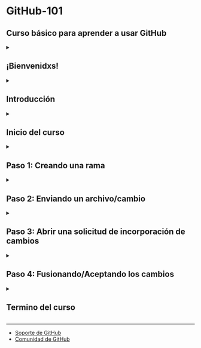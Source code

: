 <!-- 
  <<< Author notes: Header of the course >>> 
  Include a 1280×640 image, course title in sentence case, and a concise description in emphasis.
  In your repository settings: enable template repository, add your 1280×640 social image, auto delete head branches.
  Add your open source license, GitHub uses Creative Commons Attribution 4.0 International.
-->
# GitHub-101
Curso básico para aprender a usar GitHub
---

<!-- 
  <<< Author notes: Start of the course >>> 
-->

<details id=0>
<summary><h2>¡Bienvenidxs!</h2></summary>

Estamos encantados de darles la bienvenida a este emocionante curso, donde aprenderán los fundamentos de GitHub y cómo aprovechar al máximo esta increíble plataforma de desarrollo colaborativo. GitHub se ha convertido en la herramienta de elección por millones de desarrolladores en todo el mundo, y este curso les brindará las habilidades necesarias para comenzar a utilizarlo de manera efectiva.

Durante este curso, exploraremos los conceptos básicos de GitHub, incluyendo cómo configurar su cuenta, crear y clonar repositorios, realizar cambios, colaborar con otros desarrolladores y mucho más. También les proporcionaremos consejos y buenas prácticas para garantizar una gestión eficiente de su flujo de trabajo.

Nuestro objetivo es ayudarles a familiarizarse con GitHub y demostrarles cómo puede mejorar su productividad, facilitar la colaboración en equipo y llevar su desarrollo de software al siguiente nivel. No importa si son principiantes en el mundo de la programación o si ya tienen experiencia con control de versiones, este curso está diseñado para adaptarse a todos los niveles de conocimiento.

Recuerden que el aprendizaje es un proceso continuo, y GitHub es una herramienta en constante evolución. Así que, estén abiertos a explorar, hacer preguntas y compartir ideas. Juntos, crearemos un entorno de aprendizaje enriquecedor y estimulante.

Estamos emocionados de acompañarles en esta aventura y esperamos que aprovechen al máximo este curso. 

¡Buena suerte y feliz codificación!

El equipo de GitHub 101

</details>

<!-- 
  <<< Author notes: Introduction >>> 
-->

<details id=1>
<summary><h2>Introducción</h2></summary>

**¿Qué es GitHub?**
<br>
GitHub es un servicio basado en la nube que aloja un sistema de control de versiones [(VCS)](https://es.wikipedia.org/wiki/VCS_(desambiguaci%C3%B3n)) llamado [Git](https://docs.github.com/es/get-started/using-git/about-git), en otras palabras es una plataforma de colaboración que utiliza Git para el control de versiones, es decir, se utiliza para compartir y contribuir al software de [código abierto](https://docs.github.com/es/get-started/quickstart/github-glossary#c%C3%B3digo-abierto).
<br>
📺 Vídeo: [¿Qué es GitHub?](https://youtu.be/DinilgacaWs)

**¿Qué es un repositorio?**
<br>
Un [repositorio](https://docs.github.com/es/get-started/quickstart/github-glossary#repository) es un proyecto que contiene todos los archivos del mismo, tales como imagenes, carpetas, entre otros tipos de archivos. Así como el historial de revisiones de cada uno de ellos. Aqui puedes debatir y administrar el trabajo de tu proyecto dentro.
<br>
📺 Video: [¿Qué es un repositorio?](https://youtu.be/6NOwXGqHUds)

**¿Qué es una rama?**
<br>
En GitHub, una [rama (branch en inglés)](https://docs.github.com/es/get-started/quickstart/github-glossary#branch) es una versión paralela de un repositorio que permite a los desarrolladores trabajar en distintos aspectos de un proyecto de forma aislada. Cuando se crea una rama, se copian todos los archivos y el historial de cambios del repositorio principal, y a partir de ahí se pueden realizar modificaciones sin afectar la rama principal (también conocida como rama "master" o `main`).

Las ramas son útiles para varios propósitos, como desarrollar nuevas características, solucionar problemas, experimentar con cambios importantes o colaborar con otros desarrolladores. Cada rama puede tener su propio conjunto de cambios y contribuciones independientes del resto del proyecto. Esto permite un flujo de trabajo colaborativo y paralelo, ya que cada desarrollador puede trabajar en su propia rama sin interferir con el trabajo de los demás.
<br>
📺 Vídeo: [¿Qué son las ramas?](https://youtu.be/LL47l59Ld5I)

**¿Qué es un archivo README?**
<br>
Un archivo [README](https://docs.github.com/es/get-started/quickstart/github-glossary#archivo-l%C3%A9ame) en GitHub es una práctica común en la mayoría de los repositorios de código. README es una abreviatura de "read me" que significa "léeme" en inglés. Este archivo tiene la extensión ".md", lo que indica que está escrito en formato [Markdown](https://docs.github.com/es/get-started/quickstart/github-glossary#markdown), un lenguaje de marcado ligero para formatear texto.

El README se utiliza para proporcionar información básica y relevante sobre el proyecto alojado en el repositorio de GitHub. Su objetivo es brindar a los visitantes y colaboradores una visión general del proyecto, instrucciones de instalación, documentación, ejemplos de uso y cualquier otra información que pueda ser útil.

El contenido de un archivo README puede variar según el proyecto, pero generalmente incluye los siguientes elementos:

- **Título y descripción**: Un breve resumen del proyecto que lo describe de manera concisa.
- **Requisitos**: Los requisitos previos necesarios para utilizar o contribuir al proyecto, como versiones de software o bibliotecas adicionales.
- **Instalación**: Instrucciones paso a paso sobre cómo instalar y configurar el proyecto.
- **Uso**: Cómo utilizar el proyecto, incluidos ejemplos de código o comandos.
- **Contribución**: Directrices para que otros contribuyan al proyecto, como pautas de estilo de código, estructura de directorios y procesos de solicitud de extracción.
- **Documentación adicional**: Enlaces a documentación adicional, como guías detalladas, tutoriales o ejemplos.
- **Licencia**: Información sobre la licencia del proyecto y los derechos de autor.

**¿Qué es un perfil README?**
<br>
Un perfil README es practicamente una introducción de quien eres, es decir, una mini biografia que se muestra en nuestro perfil de GitHub. Aquí podemos compartir información relveante hacia la comunidad en GitHub.com. Lo interesante es que el portal muestra susodicho archivo en la parte superior de nuestra página de perfil. Si quieres saber más u obtener mayor información, consulta "[Administrar el README de tu perfil](https://docs.github.com/es/enterprise-cloud@latest/account-and-profile/setting-up-and-managing-your-github-profile/customizing-your-profile/managing-your-profile-readme#about-your-profile-readme)".

📺 Vídeo: [CREA tu Github README Profile paso a paso](https://www.youtube.com/live/1eEnboVooiY?feature=share)

<br>
 ![vgglProfileREADME](/images/vgglProfileREADME.jpeg)

</details>

<!-- 
  <<< Author notes: Inicio >>> 
-->

<details id=2>
<summary><h2>Inicio del curso</h2></summary>

1. Hagamos clic en **Iniciar curso** (se recomienda abrir el enlace en una nueva pestaña)
    <br />[![Iniciar Curso](https://user-images.githubusercontent.com/1221423/218596841-0645fe1a-4aaf-4f51-9ab3-8aa2d3fdd487.svg)](https://github.com/habilidades/introducción-a-github/generar)
2. Una vez en la pestaña, sigamos las siguientes instrucciones para crear un nuevo repositorio.
    - El dueño de la cuenta o propietario de la misma, debe de indicar si usará su cuenta personal o una organización para alojar el repositorio.
    - Recomendamos crear un repositorio público; los repositorios privados [utilizarán minutos de acciones](https://docs.github.com/en/billing/managing-billing-for-github-actions/about-billing-for-github-actions ).
    - Asigne un nombre al repositorio que sea fácil de reconocer y recordar.
    ![Crear un nuevo repositorio](/images/creando-nuevo-repositorio.jpg)

3. Después de crear susodicho, deberemos de esperar unos 20 segundos aproximadamente para poder actualizar la página y poder ver nuestro nuevo repositorio. Siga las instrucciones paso a paso en el LÉAME del nuevo repositorio. [Acciones de GitHub](https://docs.github.com/en/actions) cerrará automáticamente esta bienvenida y abrirá el primer paso.

</details>

<!-- 
  <<< Author notes: Actividad - Paso 1 >>> 
-->

<details id=3>
<summary><h2>Paso 1: Creando una rama</h2></summary>



6. ¡Listo!, continuemos con el siguiente paso<br>

</details>

<!-- 
  <<< Author notes: Actividad - Paso 2 >>> 
-->

<details id=4>
<summary><h2>Paso 2: Enviando un archivo/cambio</h2></summary>

</details>

<!-- 
  <<< Author notes: Actividad - Paso 3 >>> 
-->

<details id=5>
<summary><h2>Paso 3: Abrir una solicitud de incorporación de cambios</h2></summary>

</details>

<!-- 
  <<< Author notes: Actividad - Paso 4 >>> 
-->

<details id=6>
<summary><h2>Paso 4: Fusionando/Aceptando los cambios</h2></summary>

</details>

<!-- 
  <<< Author notes: Conclusión >>> 
-->

<details id=7>
<summary><h2>Termino del curso</h2></summary>

</details>

<!--
  <<< Author notes: Footer >>>
-->

---

- [Soporte de GitHub](https://support.github.com/)
- [Comunidad de GitHub](https://github.com/orgs/community/discussions)

